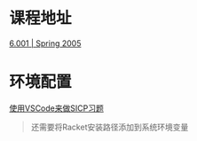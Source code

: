 # 课程地址
[6.001 | Spring 2005](https://ocw.mit.edu/courses/6-001-structure-and-interpretation-of-computer-programs-spring-2005/pages/syllabus/)
# 环境配置
[使用VSCode来做SICP习题](https://zhuanlan.zhihu.com/p/344423980)
> 还需要将Racket安装路径添加到系统环境变量
